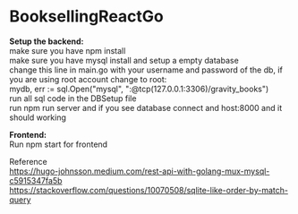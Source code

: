 # BooksellingReactGo

<b>Setup the backend:</b><br>
make sure you have npm install<br>
make sure you have mysql install and setup a empty database<br>
change this line in main.go with your username and password of the db, if you are using root account change <username> to root:<br>
mydb, err := sql.Open("mysql",
		"<username>:<password>@tcp(127.0.0.1:3306)/gravity_books")<br>
run all sql code in the DBSetup file<br>
run npm run server and if you see database connect and host:8000 and it should working<br>

<b>Frontend:</b><br>
Run npm start for frontend<br>

Reference<br>
https://hugo-johnsson.medium.com/rest-api-with-golang-mux-mysql-c5915347fa5b<br>
https://stackoverflow.com/questions/10070508/sqlite-like-order-by-match-query<br>